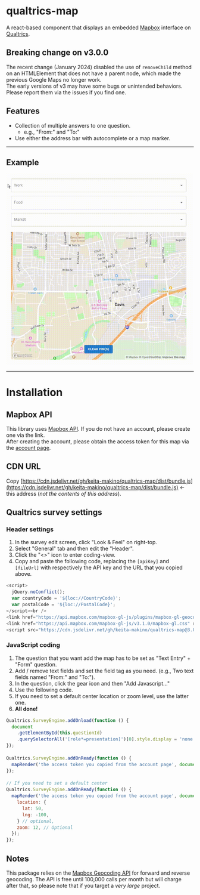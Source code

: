 # qualtrics-map

A react-based component that displays an embedded [Mapbox](https://www.mapbox.com/) interface on [Qualtrics](https://www.qualtrics.com).

## Breaking change on v3.0.0
The recent change (January 2024) disabled the use of `removeChild` method on an HTMLElement that does not have a parent node, which made the previous Google Maps no longer work.  
The early versions of v3 may have some bugs or unintended behaviors. Please report them via the issues if you find one.

## Features

- Collection of multiple answers to one question.
  - e.g., "From:" and "To:"
- Use either the address bar with autocomplete or a map marker.

---

## Example

![Example](/public/example.gif)

---

# Installation

## Mapbox API

This library uses [Mapbox API](https://www.mapbox.com/product-apis). If you do not have an account, please create one via the link.  
After creating the account, please obtain the access token for this map via the [account page](https://account.mapbox.com/).

## CDN URL

Copy [https://cdn.jsdelivr.net/gh/keita-makino/qualtrics-map/dist/bundle.js](https://cdn.jsdelivr.net/gh/keita-makino/qualtrics-map/dist/bundle.js) <- this address (*not the contents of this address*).

## Qualtrics survey settings

### Header settings

1. In the survey edit screen, click "Look & Feel" on right-top.
1. Select "General" tab and then edit the "Header".
1. Click the "<>" icon to enter coding-view.
1. Copy and paste the following code, replacing the `[apiKey]` and `[fileUrl]` with respectively the API key and the URL that you copied above.

```javascript
<script>
  jQuery.noConflict();
  var countryCode = '${loc://CountryCode}';
  var postalCode = '${loc://PostalCode}';
</script><br />
<link href="https://api.mapbox.com/mapbox-gl-js/plugins/mapbox-gl-geocoder/v5.0.0/mapbox-gl-geocoder.css" rel="stylesheet" type="text/css" />
<link href="https://api.mapbox.com/mapbox-gl-js/v3.1.0/mapbox-gl.css" rel="stylesheet" />
<script src="https://cdn.jsdelivr.net/gh/keita-makino/qualtrics-map@3.0.1/dist/bundle.js"></script>
```

### JavaScript coding

1. The question that you want add the map has to be set as "Text Entry" + "Form" question.
1. Add / remove text fields and set the field tag as you need. (e.g., Two text fields named "From:" and "To:").
1. In the question, click the gear icon and then "Add Javascript..."
1. Use the following code.
1. If you need to set a default center location or zoom level, use the latter one.
1. **All done!**

```javascript
Qualtrics.SurveyEngine.addOnload(function () {
  document
    .getElementById(this.questionId)
    .querySelectorAll('[role*=presentation]')[0].style.display = 'none';
});

Qualtrics.SurveyEngine.addOnReady(function () {
  mapRender('the access token you copied from the account page', document.getElementById(this.questionId));
});

// If you need to set a default center
Qualtrics.SurveyEngine.addOnReady(function () {
  mapRender('the access token you copied from the account page', document.getElementById(this.questionId), {
    location: {
      lat: 50,
      lng: -100,
    } // optional,
    zoom: 12, // Optional
  });
});
```

## Notes

This package relies on the [Mapbox Geocoding API](https://docs.mapbox.com/api/search/geocoding/) for forward and reverse geocoding. The API is free until 100,000 calls per month but will charge after that, so please note that if you target a *very large* project.
